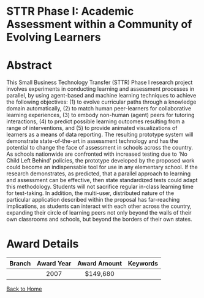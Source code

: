 
STTR Phase I: Academic Assessment within a Community of Evolving Learners
=========================================================================

# Abstract


This Small Business Technology Transfer (STTR) Phase I research project involves experiments in conducting learning and assessment processes in parallel, by using agent-based and machine learning techniques to achieve the following objectives: (1) to evolve curricular paths through a knowledge domain automatically, (2) to match human peer-learners for collaborative learning experiences, (3) to embody non-human (agent) peers for tutoring interactions, (4) to predict possible learning outcomes resulting from a range of interventions, and (5) to provide animated visualizations of learners as a means of data reporting. The resulting prototype system will demonstrate state-of-the-art in assessment technology and has the potential to change the face of assessment in schools across the country. As schools nationwide are confronted with increased testing due to 'No Child Left Behind' policies, the prototype developed by the proposed work could become an indispensable tool for use in any elementary school. If the research demonstrates, as predicted, that a parallel approach to learning and assessment can be effective, then state standardized tests could adapt this methodology. Students will not sacrifice regular in-class learning time for test-taking. In addition, the multi-user, distributed nature of the particular application described within the proposal has far-reaching implications, as students can interact with each other across the country, expanding their circle of learning peers not only beyond the walls of their own classrooms and schools, but beyond the borders of their own states.  

# Award Details

|Branch|Award Year|Award Amount|Keywords|
| :---: | :---: | :---: | :---: |
||2007|$149,680||
  
  


[Back to Home](https://github.com/chrischow/dod_sbir_awards/JT/#88)